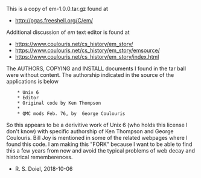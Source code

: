 
This is a copy of em-1.0.0.tar.gz found at 

+ http://pgas.freeshell.org/C/em/

Additional discussion of _em_ text editor is found at

+ https://www.coulouris.net/cs_history/em_story/
+ https://www.coulouris.net/cs_history/em_story/emsource/
+ https://www.coulouris.net/cs_history/em_story/index.html

The AUTHORS, COPYING and INSTALL documents I found in the tar ball
were without content. The authorship indicated in the source
of the applications is below

```
    * Unix 6
    * Editor
    * Original code by Ken Thompson
    *
    * QMC mods Feb. 76, by  George Coulouris
```

So this appears to be a derivitive work of Unix 6 (who holds this license I don't know) with specific authorship of Ken Thompson and George Coulouris. Bill Joy is mentioned in some of the related webpages where I found this code.  I am making this "FORK" because I want to be able to find this a few years from now and avoid the typical problems of web decay and historical rememberences.

- R. S. Doiel, 2018-10-06

